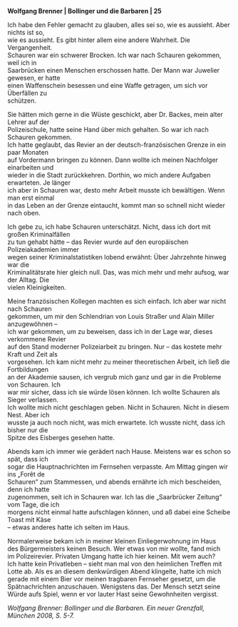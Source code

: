 **Wolfgang Brenner | Bollinger und die Barbaren | 25**  

Ich habe den Fehler gemacht zu glauben, alles sei so, wie es aussieht. Aber nichts ist so,  
wie es aussieht. Es gibt hinter allem eine andere Wahrheit. Die Vergangenheit.  
Schauren war ein schwerer Brocken. Ich war nach Schauren gekommen, weil ich in  
Saarbrücken einen Menschen erschossen hatte. Der Mann war Juwelier gewesen, er hatte  
einen Waffenschein besessen und eine Waffe getragen, um sich vor Überfällen zu  
schützen.  

Sie hätten mich gerne in die Wüste geschickt, aber Dr. Backes, mein alter Lehrer auf der  
Polizeischule, hatte seine Hand über mich gehalten. So war ich nach Schauren gekommen.  
Ich hatte geglaubt, das Revier an der deutsch-französischen Grenze in ein paar Monaten  
auf Vordermann bringen zu können. Dann wollte ich meinen Nachfolger einarbeiten und  
wieder in die Stadt zurückkehren. Dorthin, wo mich andere Aufgaben erwarteten. Je länger  
ich aber in Schauren war, desto mehr Arbeit musste ich bewältigen. Wenn man erst einmal  
in das Leben an der Grenze eintaucht, kommt man so schnell nicht wieder nach oben.  

Ich gebe zu, ich habe Schauren unterschätzt. Nicht, dass ich dort mit großen Kriminalfällen  
zu tun gehabt hätte – das Revier wurde auf den europäischen Polizeiakademien immer  
wegen seiner Kriminalstatistiken lobend erwähnt: Über Jahrzehnte hinweg war die  
Kriminalitätsrate hier gleich null. Das, was mich mehr und mehr aufsog, war der Alltag. Die  
vielen Kleinigkeiten.  

Meine französischen Kollegen machten es sich einfach. Ich aber war nicht nach Schauren  
gekommen, um mir den Schlendrian von Louis Straßer und Alain Miller anzugewöhnen –  
ich war gekommen, um zu beweisen, dass ich in der Lage war, dieses verkommene Revier  
auf den Stand moderner Polizeiarbeit zu bringen. Nur – das kostete mehr Kraft und Zeit als  
vorgesehen. Ich kam nicht mehr zu meiner theoretischen Arbeit, ich ließ die Fortbildungen  
an der Akademie sausen, ich vergrub mich ganz und gar in die Probleme von Schauren. Ich  
war mir sicher, dass ich sie würde lösen können. Ich wollte Schauren als Sieger verlassen.  
Ich wollte mich nicht geschlagen geben. Nicht in Schauren. Nicht in diesem Nest. Aber ich  
wusste ja auch noch nicht, was mich erwartete. Ich wusste nicht, dass ich bisher nur die  
Spitze des Eisberges gesehen hatte.  

Abends kam ich immer wie gerädert nach Hause. Meistens war es schon so spät, dass ich  
sogar die Hauptnachrichten im Fernsehen verpasste. Am Mittag gingen wir ins „Forêt de  
Schauren“ zum Stammessen, und abends ernährte ich mich bescheiden, denn ich hatte  
zugenommen, seit ich in Schauren war. Ich las die „Saarbrücker Zeitung“ vom Tage, die ich  
morgens nicht einmal hatte aufschlagen können, und aß dabei eine Scheibe Toast mit Käse  
– etwas anderes hatte ich selten im Haus.  

Normalerweise bekam ich in meiner kleinen Einliegerwohnung im Haus  
des Bürgermeisters keinen Besuch. Wer etwas von mir wollte, fand mich  
im Polizeirevier. Privaten Umgang hatte ich hier keinen. Mit wem auch?  
Ich hatte kein Privatleben – sieht man mal von den heimlichen Treffen mit  
Lotte ab. Als es an diesem denkwürdigen Abend klingelte, hatte ich mich  
gerade mit einem Bier vor meinen tragbaren Fernseher gesetzt, um die  
Spätnachrichten anzuschauen. Wenigstens das. Der Mensch setzt seine  
Würde aufs Spiel, wenn er vor lauter Hast seine Gewohnheiten vergisst.  

*Wolfgang Brenner: Bollinger und die Barbaren. Ein neuer Grenzfall, München 2008, S. 5-7.*